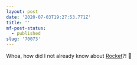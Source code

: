 ```yaml
---
layout: post
date: '2020-07-03T19:27:53.771Z'
title: ''
mf-post-status:
  - published
slug: '70073'
---
```

Whoa, how did I not already know about [Rocket](https://matthewpalmer.net/rocket/)?! 🚀
